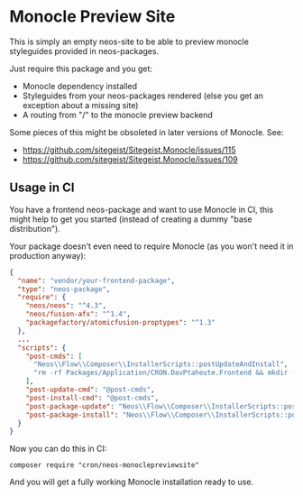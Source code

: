 Monocle Preview Site
====================

This is simply an empty neos-site to be able to preview monocle styleguides
provided in neos-packages.

Just require this package and you get:

- Monocle dependency installed
- Styleguides from your neos-packages rendered (else you get an exception about a
  missing site)
- A routing from "/" to the monocle preview backend

Some pieces of this might be obsoleted in later versions of Monocle. See:
- https://github.com/sitegeist/Sitegeist.Monocle/issues/115
- https://github.com/sitegeist/Sitegeist.Monocle/issues/109

Usage in CI
-----------

You have a frontend neos-package and want to use Monocle in CI, this might help
to get you started (instead of creating a dummy "base distribution").

Your package doesn't even need to require Monocle (as you won't need it in
production anyway):

```json
{
  "name": "vendor/your-frontend-package",
  "type": "neos-package",
  "require": {
    "neos/neos": "^4.3",
    "neos/fusion-afx": "^1.4",
    "packagefactory/atomicfusion-proptypes": "^1.3"
  },
  ...
  "scripts": {
    "post-cmds": [
      "Neos\\Flow\\Composer\\InstallerScripts::postUpdateAndInstall",
      "rm -rf Packages/Application/CRON.DavPtaheute.Frontend && mkdir -p Packages/Application/ && ln -s ../../ Packages/Application/CRON.DavPtaheute.Frontend"
    ],
    "post-update-cmd": "@post-cmds",
    "post-install-cmd": "@post-cmds",
    "post-package-update": "Neos\\Flow\\Composer\\InstallerScripts::postPackageUpdateAndInstall",
    "post-package-install": "Neos\\Flow\\Composer\\InstallerScripts::postPackageUpdateAndInstall"
  }
}
```

Now you can do this in CI:

```
composer require "cron/neos-monoclepreviewsite"
```

And you will get a fully working Monocle installation ready to use.
